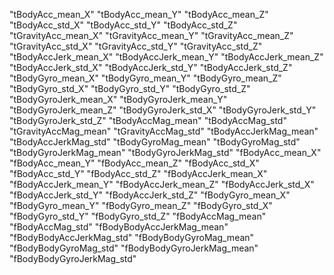 "tBodyAcc_mean_X"
"tBodyAcc_mean_Y"
"tBodyAcc_mean_Z"
"tBodyAcc_std_X"
"tBodyAcc_std_Y"
"tBodyAcc_std_Z"
"tGravityAcc_mean_X"
"tGravityAcc_mean_Y"
"tGravityAcc_mean_Z"
"tGravityAcc_std_X"
"tGravityAcc_std_Y"
"tGravityAcc_std_Z"
"tBodyAccJerk_mean_X"
"tBodyAccJerk_mean_Y"
"tBodyAccJerk_mean_Z"
"tBodyAccJerk_std_X"
"tBodyAccJerk_std_Y"
"tBodyAccJerk_std_Z"
"tBodyGyro_mean_X"
"tBodyGyro_mean_Y"
"tBodyGyro_mean_Z"
"tBodyGyro_std_X"
"tBodyGyro_std_Y"
"tBodyGyro_std_Z"
"tBodyGyroJerk_mean_X"
"tBodyGyroJerk_mean_Y"
"tBodyGyroJerk_mean_Z"
"tBodyGyroJerk_std_X"
"tBodyGyroJerk_std_Y"
"tBodyGyroJerk_std_Z"
"tBodyAccMag_mean"
"tBodyAccMag_std"
"tGravityAccMag_mean"
"tGravityAccMag_std"
"tBodyAccJerkMag_mean"
"tBodyAccJerkMag_std"
"tBodyGyroMag_mean"
"tBodyGyroMag_std"
"tBodyGyroJerkMag_mean"
"tBodyGyroJerkMag_std"
"fBodyAcc_mean_X"
"fBodyAcc_mean_Y"
"fBodyAcc_mean_Z"
"fBodyAcc_std_X"
"fBodyAcc_std_Y"
"fBodyAcc_std_Z"
"fBodyAccJerk_mean_X"
"fBodyAccJerk_mean_Y"
"fBodyAccJerk_mean_Z"
"fBodyAccJerk_std_X"
"fBodyAccJerk_std_Y"
"fBodyAccJerk_std_Z"
"fBodyGyro_mean_X"
"fBodyGyro_mean_Y"
"fBodyGyro_mean_Z"
"fBodyGyro_std_X"
"fBodyGyro_std_Y"
"fBodyGyro_std_Z"
"fBodyAccMag_mean"
"fBodyAccMag_std"
"fBodyBodyAccJerkMag_mean"
"fBodyBodyAccJerkMag_std"
"fBodyBodyGyroMag_mean"
"fBodyBodyGyroMag_std"
"fBodyBodyGyroJerkMag_mean"
"fBodyBodyGyroJerkMag_std"
